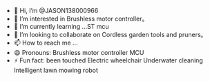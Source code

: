 - 👋 Hi, I’m @JASON138000966
- 👀 I’m interested in Brushless motor controller。
- 🌱 I’m currently learning ...ST mcu
- 💞️ I’m looking to collaborate on Cordless garden tools and pruners。
- 📫 How to reach me ...
- 😄 Pronouns: Brushless motor controller MCU
- ⚡ Fun fact: been touched Electric wheelchair Underwater cleaning Intelligent lawn mowing robot

<!---
JASON138000966/JASON138000966 is a ✨ special ✨ repository because its `README.md` (this file) appears on your GitHub profile.
You can click the Preview link to take a look at your changes.
--->
